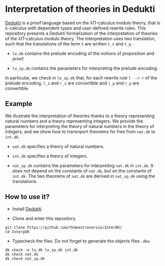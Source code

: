 # Interpretation of theories in Dedukti

[Dedukti](https://github.com/Deducteam/Dedukti) is a proof language based on the λΠ-calculus modulo theory, that is λ-calculus with dependent types and user-defined rewrite rules. This repository presents a Dedukti formalization of the interpretation of theories of the λΠ-calculus modulo theory. The interpretation uses two translation, such that the translations of the term `t` are written `t_s` and `t_p`. 

- `lo.dk` contains the prelude encoding of the notions of proposition and proof.

- `lo_sp.dk` contains the parameters for interpreting the prelude encoding.

In particular, we check in `lo_sp.dk` that, for each rewrite rule `l --> r` of the prelude encoding, `l_s` and `r_s` are convertible and `l_p` and `r_p` are convertible.


## Example

We illustrate the interpretation of theories thanks to a theory representing natural numbers and a theory representing integers. We provide the parameters for interpreting the theory of natural numbers in the theory of integers, and we show how to transnport theorems for free from `nat.dk` to `int.dk`.

- `nat.dk` specifies a theory of natural numbers.

- `int.dk` specifies a theory of integers.

- `nat_sp.dk` contains the parameters for interpreting `nat.dk` in `int.dk`. It does not depend on the constants of `nat.dk`, but on the constants of `int.dk`. The two theorems of `nat.dk` are derived in `nat_sp.dk` using the translations.



## How to use it?

- Install [Dedukti](https://github.com/Deducteam/Dedukti?tab=readme-ov-file#install-with-opam).

- Clone and enter this repository.
```
git clone https://github.com/thomastraversie/InterDK/
cd InterpDK
```

- Typecheck the files. Do not forget to generate the objects files `.dko`. 
```
dk check -e lo.dk lo_sp.dk int.dk 
dk check nat.dk 
dk check nat_sp.dk
```


